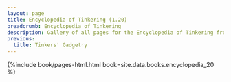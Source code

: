 ```yaml
---
layout: page
title: Encyclopedia of Tinkering (1.20)
breadcrumb: Encyclopedia of Tinkering
description: Gallery of all pages for the Encyclopedia of Tinkering from Tinkers' Construct in Minecraft 1.20.1.
previous:
  title: Tinkers' Gadgetry
---
```


{%include book/pages-html.html book=site.data.books.encyclopedia_20 %}

